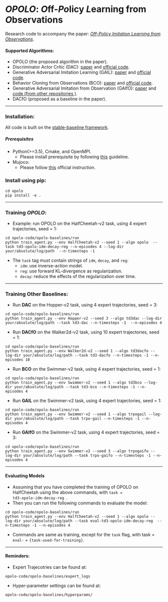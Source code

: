 # *OPOLO*: *O*ff-*Po*licy *L*earning from *O*bservations

Research code to accompany the paper: [*Off-Policy Imitation Learning from Observations*](https://proceedings.neurips.cc//paper/2020/file/92977ae4d2ba21425a59afb269c2a14e-Paper.pdf).

#### Supported Algorithms: ####
- OPOLO (the proposed algorithm in the paper).
- Discriminator Actor Critic (DAC): [paper](https://arxiv.org/abs/1809.02925) and [official code](https://github.com/google-research/google-research/tree/master/dac).  
- Generative Adversarial Imitation Learning (GAIL): [paper](https://papers.nips.cc/paper/6391-generative-adversarial-imitation-learning.pdf) and [official code](https://github.com/openai/imitation).
- Behavior Cloning from Observations (BCO): [paper](https://www.ijcai.org/Proceedings/2018/0687.pdf) and [official code](https://github.com/jerrylin1121/BCO).
- Generative Adversarial Imitation from Observation (GAIfO): [paper](https://arxiv.org/pdf/1807.06158.pdf) and [code (from other repositories )](https://github.com/keiohta/tf2rl).
- DACfO (proposed as a baseline in the paper).
---

### Installation:
All code is built on the [stable-baseline framework](https://github.com/hill-a/stable-baselines). 
##### Prerequisites
- Python(>=3.5), Cmake, and OpenMPI. 
    - Please install prerequisite by following [this](https://github.com/hill-a/stable-baselines#prerequisites) guideline. 
- Mujoco:
    - Please follow [this](https://github.com/openai/mujoco-py) official instruction.
### Install using pip:
<pre><code>cd opolo
pip install -e .
</code></pre>
---

### Training *OPOLO*:
- Example: run OPOLO on the HalfCheetah-v2 task, using 4 expert trajectories, seed = 1:
<pre><code>cd opolo-code/opolo-baselines/run
python train_agent.py --env HalfCheetah-v2 --seed 1 --algo opolo  --task td3-opolo-idm-decay-reg --n-episodes 4 --log-dir your/absolute/log/path  --n-timesteps -1  
</code></pre>
- The <code>task</code> tag must contain strings of <code>idm</code>, <code>decay</code>, and <code>reg</code>:
    - <code>idm</code>: use inverse-action model.
    - <code>reg</code>: use forward KL-divergence as regularization. 
    - <code>decay</code>: reduce the effects of the regularization over time. 
---

### Training Other Baselines:
- Run **DAC** on the Hopper-v2 task, using 4 expert trajectories, seed = 3:
<pre><code>cd opolo-code/opolo-baselines/run
python train_agent.py --env Hopper-v2 --seed 3 --algo td3dac --log-dir your/absolute/log/path --task td3-dac --n-timesteps -1  --n-episodes 4 
</code></pre>

- Run **DACfO** on the Walker2d-v2 task, using 10 expert trajectories, seed = 1:
<pre><code>cd opolo-code/opolo-baselines/run
python train_agent.py --env Walker2d-v2 --seed 1 --algo td3dacfo --log-dir your/absolute/log/path --task td3-dacfo --n-timesteps -1 --n-episodes 10
</code></pre>

- Run **BCO** on the Swimmer-v2 task, using 4 expert trajectories, seed = 1:
<pre><code>cd opolo-code/opolo-baselines/run
python train_agent.py --env Swimmer-v2 --seed 1 --algo td3bco --log-dir your/absolute/log/path --task td3-bco --n-timesteps -1 --n-episodes 4
</code></pre>

- Run **GAIL** on the Swimmer-v2 task, using 4 expert trajectories, seed = 1:
<pre><code>cd opolo-code/opolo-baselines/run
python train_agent.py --env Swimmer-v2 --seed 1 --algo trpogail --log-dir your/absolute/log/path --task trpo-gail --n-timesteps -1 --n-episodes 4
</code></pre>

- Run **GAIfO** on the Swimmer-v2 task, using 4 expert trajectories, seed = 3:
<pre><code>cd opolo-code/opolo-baselines/run
python train_agent.py --env Swimmer-v2 --seed 3 --algo trpogaifo --log-dir your/absolute/log/path --task trpo-gaifo --n-timesteps -1 --n-episodes 4
</code></pre>
---

#### Evaluating Models
- Assuming that you have completed the training of OPOLO on HalfCheetah using the above commands,
with <code>task = td3-opolo-idm-decay-reg </code>.
- Then you can run the following commands to evaluate the model:
<pre><code>cd opolo-code/opolo-baselines/run
python train_agent.py --env HalfCheetah-v2 --seed 1 --algo opolo --log-dir your/absolute/log/path --task eval-td3-opolo-idm-decay-reg  --n-timesteps -1 --n-episodes 4 
</code></pre>
- Commands are same as training, except for the <code>task</code> flag, with task = <code>eval-</code> + <code>{task-used-for-training}</code>. 
---

#### Reminders:

- Expert Trajecotries can be found at:
<pre><code>opolo-code/opolo-baselines/expert_logs</code></pre>
- Hyper-parameter settings can be found at:
<pre><code>opolo-code/opolo-baselines/hyperparams/</code></pre>

